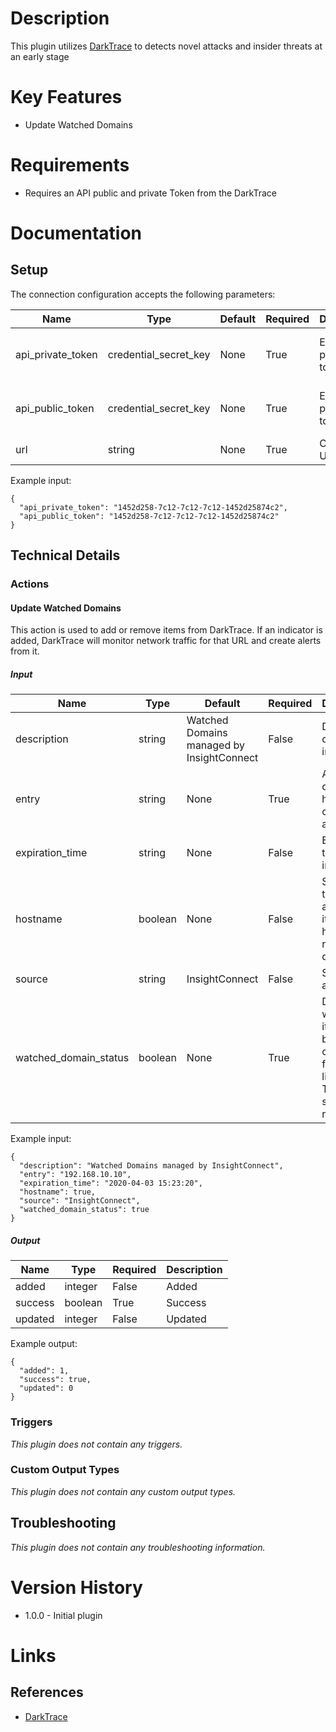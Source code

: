 # Description

This plugin utilizes [DarkTrace](https://www.darktrace.com/) to  detects novel attacks and insider threats at an early stage

# Key Features

* Update Watched Domains

# Requirements

* Requires an API public and private Token from the DarkTrace

# Documentation
## Setup

The connection configuration accepts the following parameters:

|Name|Type|Default|Required|Description|Enum|Example|
|----|----|-------|--------|-----------|----|-------|
|api_private_token|credential_secret_key|None|True|Enter API private token|None|1452d258-7c12-7c12-7c12-1452d25874c2|
|api_public_token|credential_secret_key|None|True|Enter API public token|None|1452d258-7c12-7c12-7c12-1452d25874c2|
|url|string|None|True|Connection URL|None|None|

Example input:

```
{
  "api_private_token": "1452d258-7c12-7c12-7c12-1452d25874c2",
  "api_public_token": "1452d258-7c12-7c12-7c12-1452d25874c2"
}
```
## Technical Details

### Actions

#### Update Watched Domains

This action is used to add or remove items from DarkTrace. If an indicator is added, DarkTrace will monitor network traffic for that URL and create alerts from it.

##### Input

|Name|Type|Default|Required|Description|Enum|Example|
|----|----|-------|--------|-----------|----|-------|
|description|string|Watched Domains managed by InsightConnect|False|Description of the indicator|None|Watched Domains managed by InsightConnect|
|entry|string|None|True|An external domain, hostname or IP address|None|192.168.10.10|
|expiration_time|string|None|False|Expiration time of an indicator|None|2020-04-03 15:23:20|
|hostname|boolean|None|False|Set to true to treat the added items as hostnames rather than domains|None|True|
|source|string|InsightConnect|False|Source of an indicator|None|InsightConnect|
|watched_domain_status|boolean|None|True|Determine whether item should be added or remove from the list. Set True to add, set false to remove|None|True|

Example input:

```
{
  "description": "Watched Domains managed by InsightConnect",
  "entry": "192.168.10.10",
  "expiration_time": "2020-04-03 15:23:20",
  "hostname": true,
  "source": "InsightConnect",
  "watched_domain_status": true
}
```

##### Output

|Name|Type|Required|Description|
|----|----|--------|-----------|
|added|integer|False|Added|
|success|boolean|True|Success|
|updated|integer|False|Updated|

Example output:

```
{
  "added": 1,
  "success": true,
  "updated": 0
}
```

### Triggers

_This plugin does not contain any triggers._

### Custom Output Types

_This plugin does not contain any custom output types._
## Troubleshooting

_This plugin does not contain any troubleshooting information._

# Version History

* 1.0.0 - Initial plugin

# Links

## References

* [DarkTrace](https://www.darktrace.com/)
